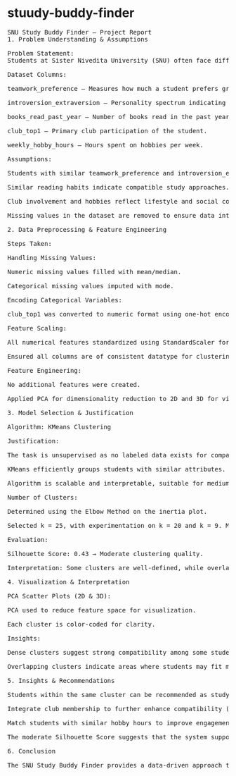 # stuudy-buddy-finder
<pre>SNU Study Buddy Finder – Project Report
1. Problem Understanding & Assumptions

Problem Statement:
Students at Sister Nivedita University (SNU) often face difficulties finding compatible study partners. This project aims to develop a buddy recommendation system that suggests students with compatible preferences, habits, and interests to enhance collaborative learning.

Dataset Columns:

teamwork_preference – Measures how much a student prefers group work.

introversion_extraversion – Personality spectrum indicating social tendencies.

books_read_past_year – Number of books read in the past year.

club_top1 – Primary club participation of the student.

weekly_hobby_hours – Hours spent on hobbies per week.

Assumptions:

Students with similar teamwork_preference and introversion_extraversion are likely to collaborate effectively.

Similar reading habits indicate compatible study approaches.

Club involvement and hobbies reflect lifestyle and social compatibility.

Missing values in the dataset are removed to ensure data integrity.

2. Data Preprocessing & Feature Engineering

Steps Taken:

Handling Missing Values:

Numeric missing values filled with mean/median.

Categorical missing values imputed with mode.

Encoding Categorical Variables:

club_top1 was converted to numeric format using one-hot encoding.

Feature Scaling:

All numerical features standardized using StandardScaler for uniformity.

Ensured all columns are of consistent datatype for clustering.

Feature Engineering:

No additional features were created.

Applied PCA for dimensionality reduction to 2D and 3D for visualization purposes.

3. Model Selection & Justification

Algorithm: KMeans Clustering

Justification:

The task is unsupervised as no labeled data exists for compatibility.

KMeans efficiently groups students with similar attributes.

Algorithm is scalable and interpretable, suitable for medium datasets like ours.

Number of Clusters:

Determined using the Elbow Method on the inertia plot.

Selected k = 25, with experimentation on k = 20 and k = 9. Minimal changes were observed in the Silhouette Score.

Evaluation:

Silhouette Score: 0.43 → Moderate clustering quality.

Interpretation: Some clusters are well-defined, while overlaps indicate partial compatibility. The system is a supportive tool rather than an exact solution.

4. Visualization & Interpretation

PCA Scatter Plots (2D & 3D):

PCA used to reduce feature space for visualization.

Each cluster is color-coded for clarity.

Insights:

Dense clusters suggest strong compatibility among some student groups.

Overlapping clusters indicate areas where students may fit multiple groups, reflecting diverse preferences.

5. Insights & Recommendations

Students within the same cluster can be recommended as study buddies.

Integrate club membership to further enhance compatibility (students from the same club often collaborate better).

Match students with similar hobby hours to improve engagement and productivity.

The moderate Silhouette Score suggests that the system supports human judgment rather than fully automating pairings.

6. Conclusion

The SNU Study Buddy Finder provides a data-driven approach to pairing students based on preferences, personality traits, and interests. Using KMeans clustering and PCA visualizations, compatible groups were identified, though overlaps reflect the natural diversity of student habits. This system serves as a recommendation aid, helping students find suitable study partners while allowing flexibility for human discretion. Future improvements could include additional behavioral or academic features to increase the Silhouette Score and further refine compatibility assessments.</pre>
